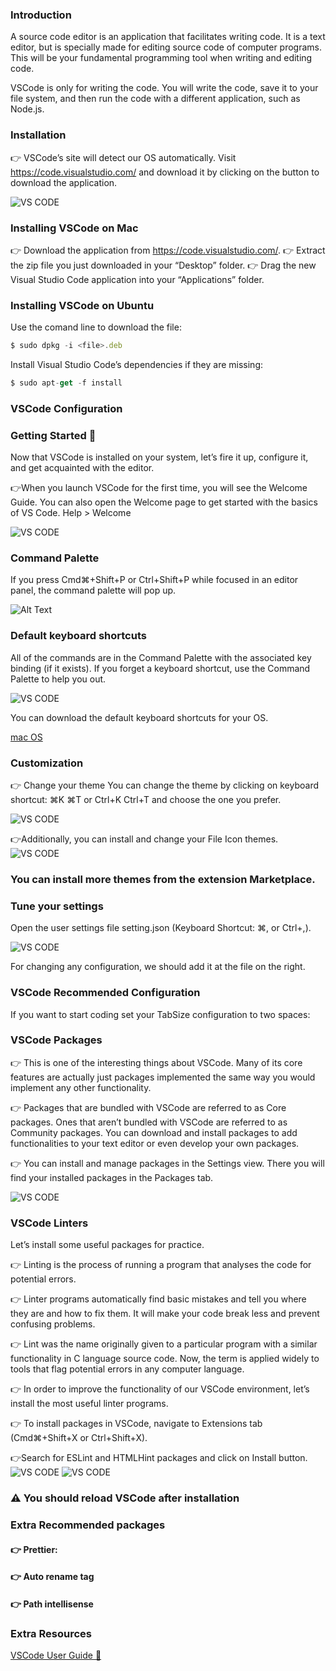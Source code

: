### Introduction
A source code editor is an application that facilitates writing code. It is a text editor, but is specially made for editing source code of computer programs. This will be your fundamental programming tool when writing and editing code.

VSCode is only for writing the code. You will write the code, save it to your file system, and then run the code with a different application, such as Node.js.

### Installation
👉 VSCode’s site will detect our OS automatically. Visit https://code.visualstudio.com/ and download it by clicking on the button to download the application.

![VS CODE](./images/vscode.jpg)

### Installing VSCode on Mac
👉 Download the application from https://code.visualstudio.com/.
👉 Extract the zip file you just downloaded in your “Desktop” folder.
👉 Drag the new Visual Studio Code application into your “Applications” folder.
### Installing VSCode on Ubuntu
Use the comand line to download the file:
```js
$ sudo dpkg -i <file>.deb
```
Install Visual Studio Code’s dependencies if they are missing:
```js
$ sudo apt-get -f install
```
### VSCode Configuration
### Getting Started 🤔
Now that VSCode is installed on your system, let’s fire it up, configure it, and get acquainted with the editor.

👉When you launch VSCode for the first time, you will see the Welcome Guide. You can also open the Welcome page to get started with the basics of VS Code. Help > Welcome

![VS CODE](./images/vscode2.jpg)

### Command Palette
If you press Cmd⌘+Shift+P or Ctrl+Shift+P while focused in an editor panel, the command palette will pop up.

![Alt Text](https://user-images.githubusercontent.com/23629340/33935336-dec8c668-dffb-11e7-943e-63ed5e9c8e99.gif)

### Default keyboard shortcuts
All of the commands are in the Command Palette with the associated key binding (if it exists). If you forget a keyboard shortcut, use the Command Palette to help you out.

![VS CODE](vscode4.jpg)

You can download the default keyboard shortcuts for your OS.

[mac OS](https://code.visualstudio.com/shortcuts/keyboard-shortcuts-macos.pdf)

### Customization
👉 Change your theme
You can change the theme by clicking on keyboard shortcut: ⌘K ⌘T or Ctrl+K Ctrl+T and choose the one you prefer.

![VS CODE](vscode5.jpg)

👉Additionally, you can install and change your File Icon themes.
![VS CODE](vscode6.jpg)

### You can install more themes from the extension Marketplace.

### Tune your settings
Open the user settings file setting.json (Keyboard Shortcut: ⌘, or Ctrl+,).

![VS CODE](vscode7.jpg)

For changing any configuration, we should add it at the file on the right.

### VSCode Recommended Configuration

If you want to start coding  set your TabSize configuration to two spaces:

### VSCode Packages
👉 This is one of the interesting things about VSCode. Many of its core features are actually just packages implemented the same way you would implement any other functionality.

👉 Packages that are bundled with VSCode are referred to as Core packages. Ones that aren’t bundled with VSCode are referred to as Community packages. You can download and install packages to add functionalities to your text editor or even develop your own packages.

👉 You can install and manage packages in the Settings view. There you will find your installed packages in the Packages tab.

![VS CODE](vscode8.jpg)

### VSCode Linters
Let’s install some useful packages for practice.

👉 Linting is the process of running a program that analyses the code for potential errors.

👉 Linter programs automatically find basic mistakes and tell you where they are and how to fix them. It will make your code break less and prevent confusing problems.

👉 Lint was the name originally given to a particular program with a similar functionality in C language source code. Now, the term is applied widely to tools that flag potential errors in any computer language.

👉 In order to improve the functionality of our VSCode environment, let’s install the most useful linter programs.

👉 To install packages in VSCode, navigate to Extensions tab (Cmd⌘+Shift+X or Ctrl+Shift+X).

👉Search for ESLint and HTMLHint packages and click on Install button.
![VS CODE](vscode9.jpg)
![VS CODE](vscode10.jpg)

### ⚠️ You should reload VSCode after installation

### Extra Recommended packages
#### 👉 Prettier:
#### 👉 Auto rename tag
#### 👉 Path intellisense

### Extra Resources
[VSCode User Guide 🚀](https://code.visualstudio.com/docs/editor/codebasics)


